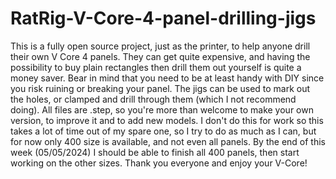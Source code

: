 # RatRig-V-Core-4-panel-drilling-jigs

This is a fully open source project, just as the printer, to help anyone drill their own V Core 4 panels.
They can get quite expensive, and having the possibility to buy plain rectangles then drill them out yourself is quite a money saver.
Bear in mind that you need to be at least handy with DIY since you risk ruining or breaking your panel.
The jigs can be used to mark out the holes, or clamped and drill through them (which I not recommend doing).
All files are .step, so you're more than welcome to make your own version, to improve it and to add new models.
I don't do this for work so this takes a lot of time out of my spare one, so I try to do as much as I can, but for now only 400 size is available, and not even all panels. By the end of this week (05/05/2024) I should be able to finish all 400 panels, then start working on the other sizes.
Thank you everyone and enjoy your V-Core!
